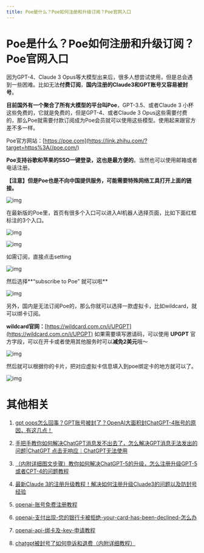 ```yaml
---
title: Poe是什么？Poe如何注册和升级订阅？Poe官网入口
---
```


# Poe是什么？Poe如何注册和升级订阅？Poe官网入口

因为GPT-4、Claude 3 Opus等大模型出来后，很多人想尝试使用，但是总会遇到一些困难。比如无法**付费订阅**，**国内注册的Claude3和GPT账号又容易被封号**。

**目前国外有一个聚合了所有大模型的平台叫Poe**，GPT-3.5、或者Claude 3 小杯 这些免费的，它就是免费的，但是GPT-4、或者Claude 3 Opus这些需要付费的，那么Poe就需要付款订阅成为Poe会员就可以使用这些模型。使用起来跟官方差不多一样。


Poe官方网站：[https://poe.com](https://link.zhihu.com/?target=https%3A//poe.com/)

**Poe支持谷歌和苹果的SSO一键登录，这也是最方便的**。当然也可以使用邮箱或者电话注册。

**【注意】但是Poe也是不向中国提供服务，可能需要特殊网络工具打开上面的链接。**

![img](https://pic4.zhimg.com/80/v2-4a5d079f12cb5ff415bf509997db3a9b_720w.webp)

在最新版的Poe里，首页有很多个入口可以进入AI机器人选择页面，比如下面红框标注的3个入口。

![img](https://pic1.zhimg.com/80/v2-63608426a57f0a560862dd92668da27c_720w.webp)

![img](https://pic1.zhimg.com/80/v2-de8ed2353fc4a3d35105d7a8da8578e4_720w.webp)

如需订阅，直接点击setting

![img](https://pic1.zhimg.com/80/v2-fa96ef621f9f267cf218817c120d89bc_720w.webp)

然后选择**“subscribe to Poe” 就可以啦**

![img](https://pic4.zhimg.com/80/v2-bf0b51c933fa50427f0ca03f3eaeacc7_720w.webp)

另外，国内是无法订阅Poe的，那么你就可以选择一款虚拟卡，比如wildcard，就可以绑卡订阅。

**wildcard官网：**[https://wildcard.com.cn/i/UPGPT](https://wildcard.com.cn/i/UPGPT)
如果需要填写邀请码，可以使用 **UPGPT** 官方字段，可以在开卡或者使用其他服务时可以**减免2美元**哦～

![img](https://pic4.zhimg.com/80/v2-8589466ca7a308abda8ab7ff26b48127_720w.webp)

然后就可以根据你的卡片，把对应虚拟卡信息填入到poe绑定卡的地方就可以了。

![img](https://pic3.zhimg.com/80/v2-64658a72a9f2facc3ef5fd2bb95d8356_720w.webp)

# 其他相关

1. [gpt oops怎么回事？GPT账号被封了？OpenAI大面积封ChatGPT-4账号的原因，有这几点！](https://openssora.com/chatgpt-upgrade-plus-gpt/)

2. [手把手教你如何解决ChatGPT消息发不出去了，怎么解决GPT消息无法发出的问题|ChatGPT 点击无响应｜ChatGPT无法使用](https://openssora.com/how-ChatGPT-消息发不出去了/)

3. [（内附详细图文步骤）教你如何解决ChatGPT-5的升级，怎么注册升级GPT-5或者CPT-4的问题教程](https://openssora.com/how-register-gpt5-如何注册升级chatgpt5/)
4. [最新Claude 3的注册升级教程！解决如何注册升级Cluade3的问题以及防封号经验](https://openssora.com/how-register-claude3-如何注册升级Cluade3/)
5. [openai-账号免费注册教程](https://openssora.com/openai-账号免费注册教程/)
6. [openai-支付出现-您的银行卡被拒绝-your-card-has-been-declined-怎么办](https://openssora.com/openai-支付出现-您的银行卡被拒绝-your-card-has-been-declined-怎么办/)
7. [openai-api-绑卡及-key-申请教程](https://openssora.com/openai-api-绑卡及-key-申请教程/)
8. [chatgpt被封号了如何申诉和退费（内附详细教程）](https://openssora.com/how-chatgpt-banned-refund-appeal/)
